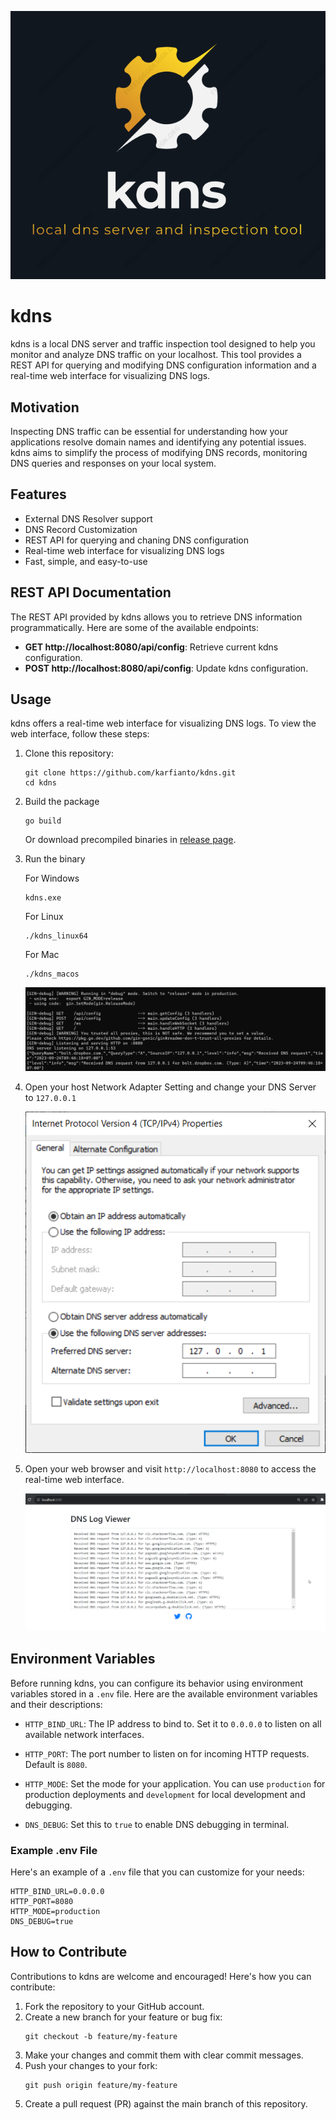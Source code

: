 ![Alt text](image-1.png)
# kdns

kdns is a local DNS server and traffic inspection tool designed to help you monitor and analyze DNS traffic on your localhost. This tool provides a REST API for querying and modifying DNS configuration information and a real-time web interface for visualizing DNS logs.

## Motivation

Inspecting DNS traffic can be essential for understanding how your applications resolve domain names and identifying any potential issues. kdns aims to simplify the process of modifying DNS records, monitoring DNS queries and responses on your local system.

## Features

- External DNS Resolver support
- DNS Record Customization 
- REST API for querying and chaning DNS configuration
- Real-time web interface for visualizing DNS logs
- Fast, simple, and easy-to-use 

## REST API Documentation

The REST API provided by kdns allows you to retrieve DNS information programmatically. Here are some of the available endpoints:

- **GET http://localhost:8080/api/config**: Retrieve current kdns configuration.
- **POST http://localhost:8080/api/config**: Update kdns configuration.


## Usage

kdns offers a real-time web interface for visualizing DNS logs. To view the web interface, follow these steps:

1. Clone this repository:

   ```shell
   git clone https://github.com/karfianto/kdns.git
   cd kdns
   ```

2. Build the package
 
    ```shell
    go build
    ```
    Or download precompiled binaries in [release page](https://github.com/karfianto/kdns/releases).

3. Run the binary

    For Windows
    ```shell
    kdns.exe
    ```
    For Linux
    ```shell
    ./kdns_linux64
    ```
    For Mac
    ```shell
    ./kdns_macos
    ```
    ![Alt text](image-2.png)

4. Open your host Network Adapter Setting and change your DNS Server to `127.0.0.1`

    ![Alt text](image.png)

5. Open your web browser and visit `http://localhost:8080` to access the real-time web interface.

    ![Alt text](image-3.png)

## Environment Variables

Before running kdns, you can configure its behavior using environment variables stored in a `.env` file. Here are the available environment variables and their descriptions:

- `HTTP_BIND_URL`: The IP address to bind to. Set it to `0.0.0.0` to listen on all available network interfaces.

- `HTTP_PORT`: The port number to listen on for incoming HTTP requests. Default is `8080`.

- `HTTP_MODE`: Set the mode for your application. You can use `production` for production deployments and `development` for local development and debugging.

- `DNS_DEBUG`: Set this to `true` to enable DNS debugging in terminal. 

### Example .env File

Here's an example of a `.env` file that you can customize for your needs:

```plaintext
HTTP_BIND_URL=0.0.0.0
HTTP_PORT=8080
HTTP_MODE=production
DNS_DEBUG=true
```

## How to Contribute
Contributions to kdns are welcome and encouraged! Here's how you can contribute:

1. Fork the repository to your GitHub account.
2. Create a new branch for your feature or bug fix:
    ```shell
    git checkout -b feature/my-feature
    ```
3. Make your changes and commit them with clear commit messages.
4. Push your changes to your fork:
    ```shell
    git push origin feature/my-feature
    ```
5. Create a pull request (PR) against the main branch of this repository.
